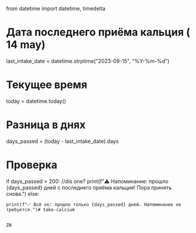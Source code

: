from datetime import datetime, timedelta
# Дата последнего приёма кальция ( 14 may)
last_intake_date = datetime.strptime("2023-09-15", "%Y-%m-%d")
# Текущее время
today = datetime.today()

# Разница в днях
days_passed = (today - last_intake_date).days
# Проверка
if days_passed > 200:
//dis one?
    print(f"⚠️ Напоминание: прошло {days_passed} дней с последнего приёма кальция! Пора принять снова.")
else:

    print(f"✅ Всё ок: прошло только {days_passed} дней. Напоминание не требуется.")# take-calcium

    
    ZN

